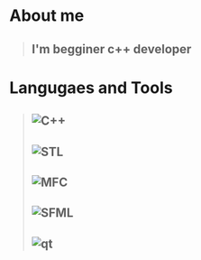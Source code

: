 # About me

>## I'm begginer c++ developer

# Langugaes and Tools

>## ![C++](https://img.shields.io/badge/-C++-090909?style=for-the-badge&logo=c%2b%2b&)
>## ![STL](https://img.shields.io/badge/-STL-090909?style=for-the-badge&logo=c%2b%2b&)
>## ![MFC](https://img.shields.io/badge/-MFC-090909?style=for-the-badge&logo=c%2b%2b&)
>## ![SFML](https://img.shields.io/badge/-SFML-090909?style=for-the-badge&logo=SFML)
>## ![qt](https://img.shields.io/badge/-QT_creator-090909?style=for-the-badge&logo=QT)

